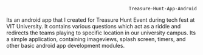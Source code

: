                                                  Treasure-Hunt-App-Android

Its an android app that I created for Treasure Hunt Event during tech fest at VIT University. It contains various questions which act as a riddle and redirects the teams playing to specific location in our university campus. Its a simple application, containing imageviews, splash screen, timers, and other basic android app development modules.

